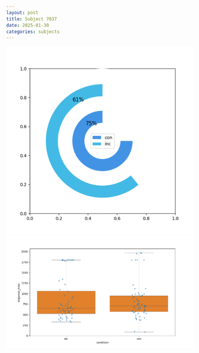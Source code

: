 ```yaml
---
layout: post
title: Subject 7037
date: 2025-01-30
categories: subjects
---
```


![](data/7037/run-13/7037_accuracy_by_condition.png)
![](data/7037/run-13/7037_rt.png)
